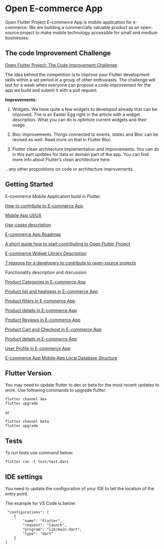 # Open E-commerce App

Open Flutter Project E-commerce App is mobile application for e-commerce. We are building a commercially valuable product as an open-source project to make mobile technology accessible for small and medium businesses.

## The code Improvement Challenge

[Open Flutter Project: The Code Improvement Challenge](https://medium.com/@openflutterproject/open-flutter-project-the-code-improvement-challenge-ef04d9c6f716)

The idea behind the competition is to improve your Flutter development skills within a set period in a group of other enthusiasts. The challenge will last for a week when everyone can propose a code improvement for the app we build and submit it with a pull request.

**Improvements:**

1. Widgets. We have quite a few widgets to developed already that can be improved. The is an Easter Egg right in the article with a widget description. What you can do is optimize current widgets and their usage.

2. Bloc improvements. Things connected to events, states and Bloc can be revised as well. Read more on that in Flutter Bloc.

3. Flutter clean architecture implementation and improvements. You can do in this part updates for data or domain part of the app. You can find more info about Flutter’s clean architecture here.

...any other propositions on code or architecture improvements. 


## Getting Started

E-commerce Mobile Application build in Flutter.

[How to contribute to E-commerce App](https://medium.com/@openflutterproject/open-flutter-project-how-to-contribute-to-e-commerce-app-ab643996508f)

[Mobile App UI/UX](https://medium.com/@openflutterproject/open-flutter-project-e-commerce-app-fe97570a633)

[Use-cases description](https://medium.com/@openflutterproject/open-flutter-project-e-commerce-app-use-cases-and-features-6b7414a6e708)

[E-commerce App Roadmap](https://medium.com/@openflutterproject/open-flutter-project-e-commerce-app-development-roadmap-2473952aebc5)

[A short guide how to start contributing to Open Flutter Project](https://medium.com/@openflutterproject/open-flutter-project-developer-guidelines-4a4fa3fa289e)

[E-commerce Widget Library Description](https://medium.com/@openflutterproject/open-flutter-project-e-commerce-app-flutter-widgets-f63f3c33ac94)

[7 reasons for a developers to contribute to open-source projects](https://medium.com/@openflutterproject/7-reasons-for-a-developers-to-contribute-to-open-source-projects-94868870f5a1)

Functionality description and discussion

[Product Categories in E-commerce App](https://medium.com/@openflutterproject/open-flutter-project-product-categories-in-e-commerce-app-84d94117e30e)

[Product list and hashtags in E-commerce App](https://medium.com/@openflutterproject/open-flutter-project-product-list-and-hashtags-in-e-commerce-app-2c17dd339f31)

[Product filters in E-commerce App](https://medium.com/@openflutterproject/open-flutter-project-product-filters-in-e-commerce-app-ef62efcc019f)

[Product details in E-commerce App](https://medium.com/@openflutterproject/open-flutter-project-product-details-in-e-commerce-app-424b9a81fe37)

[Product Reviews in E-commerce App](https://medium.com/@openflutterproject/open-flutter-project-product-reviews-in-e-commerce-app-5feec27a560)

[Product Cart and Checkout in E-commerce App](https://medium.com/@openflutterproject/open-flutter-project-product-cart-and-checkout-in-e-commerce-app-4311dcebf7e2)

[Product details in E-commerce App](https://medium.com/@openflutterproject/open-flutter-project-product-details-in-e-commerce-app-424b9a81fe37)

[User Profile in E-commerce App](https://medium.com/@openflutterproject/open-flutter-project-user-profile-in-e-commerce-app-941b8c53a974)


[E-commerce App Mobile App Local Database Structure](https://medium.com/@openflutterproject/open-flutter-project-e-commerce-app-local-database-4744b61264c7)

## Flutter Version

You may need to update flutter to dev or beta for the most recent updates to work. Use following commands to upgrade flutter:

```
flutter channel dev
flutter upgrade
```
or

```
flutter channel beta
flutter upgrade
```

## Tests
To run tests use command below:

```
flutter run -t test/test.dart
```


## IDE settings
You need to update the configuration of your IDE to tell the location of the entry point.

The example for VS Code is below:

     "configurations": [
        {
            "name": "Flutter",
            "request": "launch",
            "program": "lib/main.dart",
            "type": "dart"
        }
    ]
